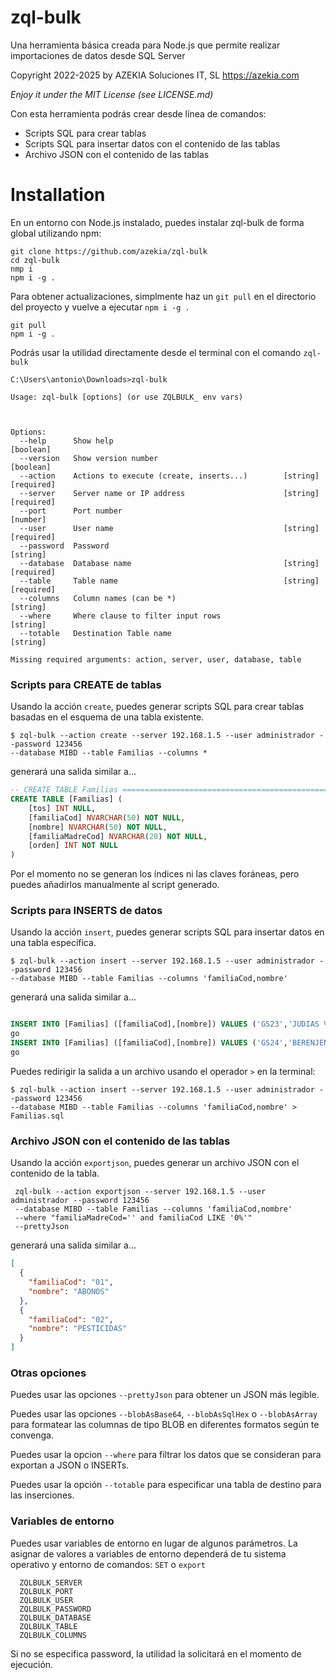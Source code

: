 # zql-bulk
Una herramienta básica creada para Node.js que permite realizar importaciones de datos desde SQL Server

Copyright 2022-2025 by AZEKIA Soluciones IT, SL
https://azekia.com

*Enjoy it under the MIT License (see LICENSE.md)*

Con esta herramienta podrás crear desde línea de comandos:
 
 - Scripts SQL para crear tablas
 - Scripts SQL para insertar datos con el contenido de las tablas
 - Archivo JSON con el contenido de las tablas

# Installation
En un entorno con Node.js instalado, puedes instalar zql-bulk de forma global utilizando npm:

```
git clone https://github.com/azekia/zql-bulk
cd zql-bulk
nmp i
npm i -g .
```


Para obtener actualizaciones, simplmente haz un `git pull` en el directorio del proyecto y vuelve a ejecutar `npm i -g .`

```
git pull
npm i -g .
```

Podrás usar la utilidad directamente desde el terminal con el comando `zql-bulk`

```
C:\Users\antonio\Downloads>zql-bulk

Usage: zql-bulk [options] (or use ZQLBULK_ env vars)



Options:
  --help      Show help                                                [boolean]
  --version   Show version number                                      [boolean]
  --action    Actions to execute (create, inserts...)        [string] [required]
  --server    Server name or IP address                      [string] [required]
  --port      Port number                                               [number]
  --user      User name                                      [string] [required]
  --password  Password                                                  [string]
  --database  Database name                                  [string] [required]
  --table     Table name                                     [string] [required]
  --columns   Column names (can be *)                                   [string]
  --where     Where clause to filter input rows                         [string]
  --totable   Destination Table name                                    [string]

Missing required arguments: action, server, user, database, table
```



### Scripts para CREATE de tablas
Usando la acción `create`, puedes generar scripts SQL para crear tablas basadas en el esquema de una tabla existente.

```
$ zql-bulk --action create --server 192.168.1.5 --user administrador --password 123456 
--database MIBD --table Familias --columns *
```
generará una salida similar a...

```sql
-- CREATE TABLE Familias =================================================
CREATE TABLE [Familias] (
    [tos] INT NULL,
    [familiaCod] NVARCHAR(50) NOT NULL,
    [nombre] NVARCHAR(50) NOT NULL,
    [familiaMadreCod] NVARCHAR(20) NOT NULL,
    [orden] INT NOT NULL
)
```

Por el momento no se generan los índices ni las claves foráneas, pero puedes añadirlos manualmente al script generado.


### Scripts para INSERTS de datos

Usando la acción `insert`, puedes generar scripts SQL para insertar datos en una tabla específica.

```
$ zql-bulk --action insert --server 192.168.1.5 --user administrador --password 123456 
--database MIBD --table Familias --columns 'familiaCod,nombre'
```
generará una salida similar a...

```sql

INSERT INTO [Familias] ([familiaCod],[nombre]) VALUES ('GS23','JUDIAS VERDES')
go
INSERT INTO [Familias] ([familiaCod],[nombre]) VALUES ('GS24','BERENJENAS')
go

```

Puedes redirigir la salida a un archivo usando el operador `>` en la terminal:

```
$ zql-bulk --action insert --server 192.168.1.5 --user administrador --password 123456 
--database MIBD --table Familias --columns 'familiaCod,nombre' > Familias.sql
```

### Archivo JSON con el contenido de las tablas

Usando la acción `exportjson`, puedes generar un archivo JSON con el contenido de la tabla.

```
 zql-bulk --action exportjson --server 192.168.1.5 --user administrador --password 123456 
 --database MIBD --table Familias --columns 'familiaCod,nombre' 
 --where "familiaMadreCod='' and familiaCod LIKE '0%'" 
 --prettyJson
```
generará una salida similar a...
```json
[
  {
    "familiaCod": "01",
    "nombre": "ABONOS"
  },
  {
    "familiaCod": "02",
    "nombre": "PESTICIDAS"
  }
]
```

### Otras opciones

Puedes usar las opciones `--prettyJson` para obtener un JSON más legible.

Puedes usar las opciones `--blobAsBase64`, `--blobAsSqlHex` o `--blobAsArray` para formatear las columnas de tipo BLOB en diferentes formatos según te convenga.

Puedes usar la opcion `--where` para filtrar los datos que se consideran para exportan a JSON o INSERTs.

Puedes usar la opción `--totable` para especificar una tabla de destino para las inserciones.

### Variables de entorno

Puedes usar variables de entorno en lugar de algunos parámetros.
La asignar de valores a variables de entorno dependerá de tu sistema operativo y entorno de comandos: `SET` o `export`

```
  ZQLBULK_SERVER
  ZQLBULK_PORT
  ZQLBULK_USER
  ZQLBULK_PASSWORD
  ZQLBULK_DATABASE
  ZQLBULK_TABLE
  ZQLBULK_COLUMNS
``` 

Si no se especifica password, la utilidad la solicitará en el momento de ejecución.
